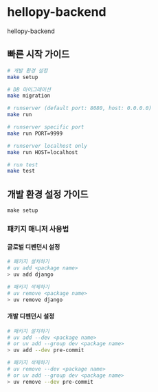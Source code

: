 # hellopy-backend

hellopy-backend

## 빠른 시작 가이드

```bash
# 개발 환경 설정
make setup

# DB 마이그레이션
make migration

# runserver (default port: 8080, host: 0.0.0.0)
make run

# runserver specific port
make run PORT=9999

# runserver localhost only
make run HOST=localhost

# run test
make test
```

## 개발 환경 설정 가이드

```text
make setup
```

### 패키지 매니저 사용법

#### 글로벌 디펜던시 설정

```bash
# 패키지 설치하기
# uv add <package name>
> uv add django

# 패키지 삭제하기
# uv remove <package name>
> uv remove django
```

#### 개발 디펜던시 설정

```bash
# 패키지 설치하기
# uv add --dev <package name>
# or uv add --group dev <package name>
> uv add --dev pre-commit

# 패키지 삭제하기
# uv remove --dev <package name>
# or uv add --group dev <package name>
> uv remove --dev pre-commit
```
